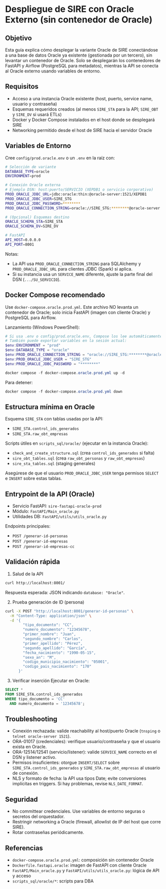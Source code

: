 # Despliegue de SIRE con Oracle Externo (sin contenedor de Oracle)

## Objetivo

Esta guía explica cómo desplegar la variante Oracle de SIRE conectándose a una base de datos Oracle ya existente (gestionada por un tercero), sin levantar un contenedor de Oracle. Solo se desplegarán los contenedores de FastAPI y Airflow (PostgreSQL para metadatos), mientras la API se conecta al Oracle externo usando variables de entorno.

## Requisitos

- Acceso a una instancia Oracle existente (host, puerto, service name, usuario y contraseña)
- Esquemas requeridos creados (al menos `SIRE_STA` para la API; `SIRE_OBT` y `SIRE_DV` si usará ETLs)
- Docker y Docker Compose instalados en el host donde se desplegará SIRE
- Networking permitido desde el host de SIRE hacia el servidor Oracle

## Variables de Entorno

Cree `config/prod.oracle.env` o un `.env` en la raíz con:

```bash
# Selección de variante
DATABASE_TYPE=oracle
ENVIRONMENT=prod

# Conexión Oracle externa
# Ejemplo DSN: host:puerto/SERVICIO (XEPDB1 o servicio corporativo)
PROD_ORACLE_JDBC_URL=jdbc:oracle:thin:@oracle-server:1521/XEPDB1
PROD_ORACLE_JDBC_USER=SIRE_STG
PROD_ORACLE_JDBC_PASSWORD=********
PROD_ORACLE_CONNECTION_STRING=oracle://SIRE_STG:********@oracle-server:1521/XEPDB1

# (Opcional) Esquemas destino
ORACLE_SCHEMA_STA=SIRE_STA
ORACLE_SCHEMA_DV=SIRE_DV

# FastAPI
API_HOST=0.0.0.0
API_PORT=8001
```

Notas:
- La API usa `PROD_ORACLE_CONNECTION_STRING` para SQLAlchemy y `PROD_ORACLE_JDBC_URL` para clientes JDBC (Spark) si aplica.
- Si su instancia usa un `SERVICE_NAME` diferente, ajuste la parte final del DSN (`.../SU_SERVICIO`).

## Docker Compose recomendado

Use `docker-compose.oracle.prod.yml`. Este archivo NO levanta un contenedor de Oracle; solo inicia FastAPI (imagen con cliente Oracle) y PostgreSQL para Airflow.

Lanzamiento (Windows PowerShell):
```powershell
# Si usa .env o config/prod.oracle.env, Compose los lee automáticamente.
# También puede exportar variables en la sesión actual:
$env:ENVIRONMENT = "prod"
$env:DATABASE_TYPE = "oracle"
$env:PROD_ORACLE_CONNECTION_STRING = "oracle://SIRE_STG:********@oracle-server:1521/XEPDB1"
$env:PROD_ORACLE_JDBC_USER = "SIRE_STG"
$env:PROD_ORACLE_JDBC_PASSWORD = "********"

docker compose -f docker-compose.oracle.prod.yml up -d
```

Para detener:
```powershell
docker compose -f docker-compose.oracle.prod.yml down
```

## Estructura mínima en Oracle

Esquema `SIRE_STA` con tablas usadas por la API:
- `SIRE_STA.control_ids_generados`
- `SIRE_STA.raw_obt_empresas`

Scripts útiles en `scripts_sql/oracle/` (ejecutar en la instancia Oracle):
- `check_and_create_structure.sql` (crea `control_ids_generados` si falta)
- `sire_obt_tables.sql` (crea `raw_obt_personas` y `raw_obt_empresas`)
- `sire_sta_tables.sql` (staging generales)

Asegúrese de que el usuario `PROD_ORACLE_JDBC_USER` tenga permisos `SELECT` e `INSERT` sobre estas tablas.

## Entrypoint de la API (Oracle)

- Servicio FastAPI: `sire-fastapi-oracle-prod`
- Módulo: `FastAPI/Main_oracle.py`
- Utilidades DB: `FastAPI/utils/utils_oracle.py`

Endpoints principales:
- `POST /generar-id-personas`
- `POST /generar-id-empresas`
- `POST /generar-id-empresas-cc`

## Validación rápida

1) Salud de la API
```bash
curl http://localhost:8001/
```
Respuesta esperada: JSON indicando `database: "Oracle"`.

2) Prueba generación de ID (persona)
```bash
curl -X POST "http://localhost:8001/generar-id-personas" \
  -H "Content-Type: application/json" \
  -d '{
        "tipo_documento": "CC",
        "numero_documento": "12345678",
        "primer_nombre": "Juan",
        "segundo_nombre": "Carlos",
        "primer_apellido": "Pérez",
        "segundo_apellido": "García",
        "fecha_nacimiento": "1990-05-15",
        "sexo_an": "M",
        "codigo_municipio_nacimiento": "05001",
        "codigo_pais_nacimiento": "170"
      }'
```

3) Verificar inserción
Ejecutar en Oracle:
```sql
SELECT *
FROM SIRE_STA.control_ids_generados
WHERE tipo_documento = 'CC'
  AND numero_documento = '12345678';
```

## Troubleshooting

- Conexión rechazada: valide reachability al host/puerto Oracle (`tnsping` o `telnet oracle-server 1521`).
- ORA-01017 (credenciales): verifique usuario/contraseña y que el usuario exista en Oracle.
- ORA-12514/12541 (servicio/listener): valide `SERVICE_NAME` correcto en el DSN y listener activo.
- Permisos insuficientes: otorgue `INSERT/SELECT` sobre `SIRE_STA.control_ids_generados` y `SIRE_STA.raw_obt_empresas` al usuario de conexión.
- NLS y formato de fecha: la API usa tipos Date; evite conversiones implícitas en triggers. Si hay problemas, revise `NLS_DATE_FORMAT`.

## Seguridad

- No committear credenciales. Use variables de entorno seguras o secretos del orquestador.
- Restringir networking a Oracle (firewall, allowlist de IP del host que corre SIRE).
- Rotar contraseñas periódicamente.

## Referencias

- `docker-compose.oracle.prod.yml`: composición sin contenedor Oracle
- `Dockerfile.fastapi.oracle`: imagen de FastAPI con cliente Oracle
- `FastAPI/Main_oracle.py` y `FastAPI/utils/utils_oracle.py`: lógica de API y acceso
- `scripts_sql/oracle/*`: scripts para DBA
